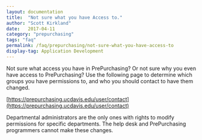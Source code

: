 ```yaml
---
layout: documentation
title:  "Not sure what you have Access to."
author: "Scott Kirkland"
date:   2017-04-11
category: "prepurchasing"
tags: "faq"
permalink: /faq/prepurchasing/not-sure-what-you-have-access-to
display-tag: Application Development
---
```


Not sure what access you have in PrePurchasing?  Or not sure why you even have access to PrePurchasing?  Use the following page to determine which groups you have permissions to, and who you should contact to have them changed.


[https://prepurchasing.ucdavis.edu/user/contact](https://prepurchasing.ucdavis.edu/user/contact) 


Departmental administrators are the only ones with rights to modify permissions for specific departments.  The help desk and PrePurchasing programmers cannot make these changes.

